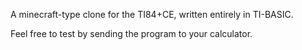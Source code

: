 A minecraft-type clone for the TI84+CE, written entirely in TI-BASIC.

Feel free to test by sending the program to your calculator.
